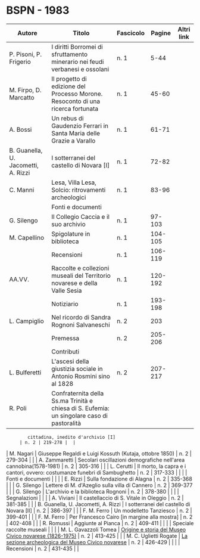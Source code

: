 # BSPN - 1983

| Autore                              | Titolo                                                                                     | Fascicolo | Pagine  | Altri link |
|-------------------------------------|--------------------------------------------------------------------------------------------|-----------|---------|------------|
| P. Pisoni, P. Frigerio              | I diritti Borromei di sfruttamento minerario nei feudi verbanesi e ossolani                | n. 1      | 5-44    |            |
| M. Firpo, D. Marcatto               | Il progetto di edizione del Processo Morone. Resoconto di una ricerca fortunata            | n. 1      | 45-60   |            |
| A. Bossi                            | Un rebus di Gaudenzio Ferrari in Santa Maria delle Grazie a Varallo                        | n. 1      | 61-71   |            |
| B. Guanella, U. Jacometti, A. Rizzi | I sotterranei del castello di Novara [I]                                                   | n. 1      | 72-82   |            |
| C. Manni                            | Lesa, Villa Lesa, Solcio: ritrovamenti archeologici                                        | n. 1      | 83-96   |            |
|                                     | Fonti e documenti                                                                          |           |         |
| G. Silengo                          | Il Collegio Caccia e il suo archivio                                                       | n. 1      | 97-103  |            |
| M. Capellino                        | Spigolature in biblioteca                                                                  | n. 1      | 104-105 |            |
|                                     | Recensioni                                                                                 | n. 1      | 106-119 |            |
| AA.VV.                              | Raccolte e collezioni museali del Territorio novarese e della Valle Sesia                  | n. 1      | 120-192 |            |
|                                     | Notiziario                                                                                 | n. 1      | 193-198 |            |
| L. Campiglio                        | Nel ricordo di Sandra Rognoni Salvaneschi                                                  | n. 2      | 203     |            |
|                                     | Premessa                                                                                   | n. 2      | 205-206 |            |
|                                     | Contributi                                                                                 |           |         |
| L. Bulferetti                       | L'ascesi della giustizia sociale in Antonio Rosmini sino al 1828                           | n. 2      | 207-217 |            |
| R. Poli                             | Confraternita della Ss.ma Trinità e chiesa di S. Eufemia: un singolare caso di pastoralità 

            cittadina, inedito d'archivio [I]
         | n. 2 | 219-278 |  |

| M. Nagari | Giuseppe Regaldi e Luigi Kossuth (Kutaja, ottobre 1850) | n. 2 | 279-304 | |
| A. Zammaretti | Secolari oscillazioni demografiche nell'area cannobina(1578-1981) | n. 2 | 305-316 | |
| L. Cerutti | Il morto, la capra e i cantori, ovvero: costumanze funebri di Sambughetto | n. 2 | 317-333 | |
| | Fonti e documenti | | |
| E. Rizzi | Sulla fondazione di Alagna | n. 2 | 335-368 | |
| G. Silengo | Lettere di M. d'Azeglio sulla villa di Cannero | n. 2 | 369-377 | |
| G. Silengo | L'archivio e la biblioteca Rognoni | n. 2 | 378-380 | |
| | Segnalazioni | | |
| A. Viviani | Il castellaccio di S. Vitale in Oleggio | n. 2 | 381-385 | |
| B. Guanella, U. Jacometti, A. Rizzi | I sotterranei del castello di Novara [II] | n. 2 | 386-397 | |
| F. M. Ferro | Un modelletto Tanziesco | n. 2 | 399-401 | |
| F. M. Ferro | Per Francesco Cairo [in margine alla mostra] | n. 2 | 402-408 | |
| R. Romussi | Aggiunte al Pianca | n. 2 | 409-411 | |
| | Speciale raccolte museali | | |
| M. L. Gavazzoli Tomea | [Origine e storia del Museo Civico novarese
(1826-1975)](http://www.ssno.it/BSPNo/1983_Tomea_Museo.pdf) | n. 2 | 413-425 | |
| M. C. Uglietti Rogate | [La sezione archeologica del Museo Civico novarese](http://www.ssno.it/BSPNo/1983_Tomea_Museo.pdf#page=8) | n. 2 | 426-429 | |
| | Recensioni | n. 2 | 431-435 | |
